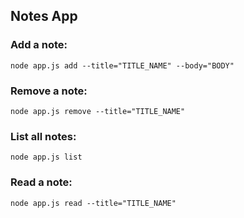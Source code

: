 ## Notes App

### Add a note:
```
node app.js add --title="TITLE_NAME" --body="BODY"
```

### Remove a note:
```
node app.js remove --title="TITLE_NAME" 
```

### List all notes:
```
node app.js list
```

### Read a note:
```
node app.js read --title="TITLE_NAME" 
```